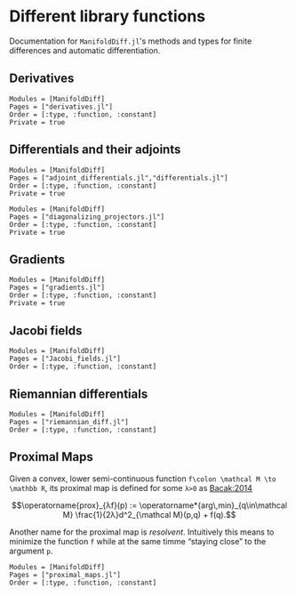 # Different library functions

Documentation for `ManifoldDiff.jl`'s methods and types for finite differences and automatic differentiation.

## Derivatives

```@autodocs
Modules = [ManifoldDiff]
Pages = ["derivatives.jl"]
Order = [:type, :function, :constant]
Private = true
```

## Differentials and their adjoints

```@autodocs
Modules = [ManifoldDiff]
Pages = ["adjoint_differentials.jl","differentials.jl"]
Order = [:type, :function, :constant]
Private = true
```

```@autodocs
Modules = [ManifoldDiff]
Pages = ["diagonalizing_projectors.jl"]
Order = [:type, :function, :constant]
Private = true
```

## Gradients

```@autodocs
Modules = [ManifoldDiff]
Pages = ["gradients.jl"]
Order = [:type, :function, :constant]
Private = true
```

## Jacobi fields

```@autodocs
Modules = [ManifoldDiff]
Pages = ["Jacobi_fields.jl"]
Order = [:type, :function, :constant]
```

## Riemannian differentials

```@autodocs
Modules = [ManifoldDiff]
Pages = ["riemannian_diff.jl"]
Order = [:type, :function, :constant]
```

## Proximal Maps

Given a convex, lower semi-continuous function ``f\colon \mathcal M \to \mathbb R``, its proximal map is defined
for some ``λ>0`` as [Bacak:2014](@cite)

```math
\operatorname{prox}_{λf}(p) := \operatorname*{arg\,min}_{q\in\mathcal M} \frac{1}{2λ}d^2_{\mathcal M}(p,q) + f(q).
```

Another name for the proximal map is _resolvent_.
Intuitively this means to minimize the function ``f`` while at the same timme “staying close”
to the argument ``p``.

```@autodocs
Modules = [ManifoldDiff]
Pages = ["proximal_maps.jl"]
Order = [:type, :function, :constant]
```
